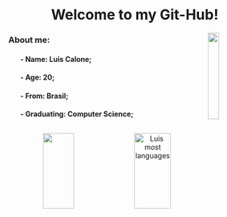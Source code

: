 
<h1 align="center">
    Welcome to my Git-Hub!
</h1>

<img align="right" width=21%
    src="https://media.tenor.com/MYaoHv7vvoUAAAAi/laughing-miles-morales.gif">
<h3 align="left">About me:</h3>
<ul>
    <h4>- Name: Luis Calone;</h4>
    <h4>- Age: 20;</h4>
    <h4>- From: Brasil;</h4>
    <h4>- Graduating: Computer Science;</h4>
</ul>

##

<div align="center">
    <row>
        <img width="35%" height="150px"
            src="https://github-readme-stats.vercel.app/api?username=Luis-Calone&show_icons=true&theme=github_dark" />
        <img width="38%" height="150px"
            src="https://github-readme-stats.vercel.app/api/top-langs/?username=Luis-Calone&layout=compact&theme=github_dark"
            alt="Luis most languages" />
    </row>
</div>
